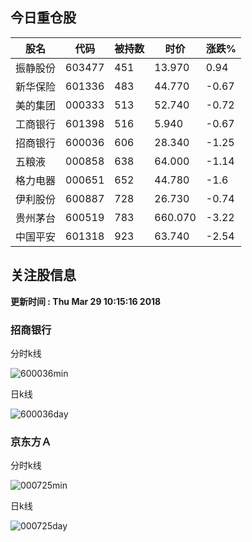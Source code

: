 
## 今日重仓股 

|股名|代码|被持数|时价|涨跌%|
|---|---|---|---|---|
|振静股份|603477|451|13.970|0.94|
|新华保险|601336|483|44.770|-0.67|
|美的集团|000333|513|52.740|-0.72|
|工商银行|601398|516|5.940|-0.67|
|招商银行|600036|606|28.340|-1.25|
|五粮液|000858|638|64.000|-1.14|
|格力电器|000651|652|44.780|-1.6|
|伊利股份|600887|728|26.730|-0.74|
|贵州茅台|600519|783|660.070|-3.22|
|中国平安|601318|923|63.740|-2.54|

## 关注股信息
**更新时间 : Thu Mar 29 10:15:16 2018**
### 招商银行 
分时k线

![600036min](http://image.sinajs.cn/newchart/min/n/sh600036.gif)

日k线

![600036day](http://image.sinajs.cn/newchart/daily/n/sh600036.gif)

### 京东方Ａ 
分时k线

![000725min](http://image.sinajs.cn/newchart/min/n/sz000725.gif)

日k线

![000725day](http://image.sinajs.cn/newchart/daily/n/sz000725.gif)
